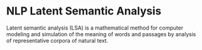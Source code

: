 # NLP Latent Semantic Analysis

Latent semantic analysis (LSA) is a mathematical method for computer modeling and simulation of the meaning of words and passages by analysis of representative corpora of natural text.

